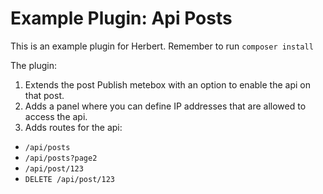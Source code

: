 Example Plugin: Api Posts
===============

This is an example plugin for Herbert. Remember to run `composer install`

The plugin:

1. Extends the post Publish metebox with an option to enable the api on that post.
2. Adds a panel where you can define IP addresses that are allowed to access the api.
3. Adds routes for the api:
  * `/api/posts`
  * `/api/posts?page2`
  * `/api/post/123`
  * `DELETE /api/post/123`


